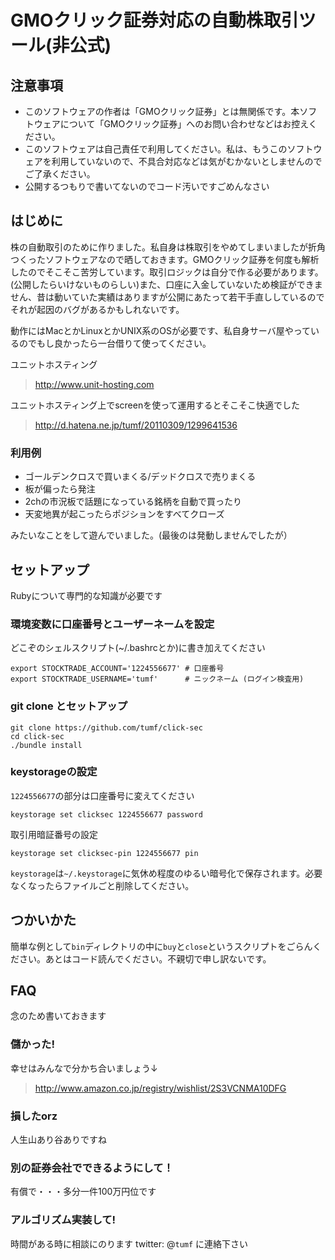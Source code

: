 GMOクリック証券対応の自動株取引ツール(非公式)
=======================================

注意事項
-------

* このソフトウェアの作者は「GMOクリック証券」とは無関係です。本ソフトウェアについて「GMOクリック証券」へのお問い合わせなどはお控えください。
* このソフトウェアは自己責任で利用してください。私は、もうこのソフトウェアを利用していないので、不具合対応などは気がむかないとしませんのでご了承ください。
* 公開するつもりで書いてないのでコード汚いですごめんなさい

はじめに
--------

株の自動取引のために作りました。私自身は株取引をやめてしまいましたが折角つくったソフトウェアなので晒しておきます。GMOクリック証券を何度も解析したのでそこそこ苦労しています。取引ロジックは自分で作る必要があります。(公開したらいけないものらしい)また、口座に入金していないため検証ができません、昔は動いていた実績はありますが公開にあたって若干手直ししているのでそれが起因のバグがあるかもしれないです。


動作にはMacとかLinuxとかUNIX系のOSが必要です、私自身サーバ屋やっているのでもし良かったら一台借りて使ってください。

ユニットホスティング
> http://www.unit-hosting.com

ユニットホスティング上でscreenを使って運用するとそこそこ快適でした
> http://d.hatena.ne.jp/tumf/20110309/1299641536

### 利用例

* ゴールデンクロスで買いまくる/デッドクロスで売りまくる
* 板が偏ったら発注
* 2chの市況板で話題になっている銘柄を自動で買ったり
* 天変地異が起こったらポジションをすべてクローズ

みたいなことをして遊んでいました。(最後のは発動しませんでしたが）

セットアップ
----------

Rubyについて専門的な知識が必要です

### 環境変数に口座番号とユーザーネームを設定

どこぞのシェルスクリプト(~/.bashrcとか)に書き加えてください

    export STOCKTRADE_ACCOUNT='1224556677' # 口座番号
    export STOCKTRADE_USERNAME='tumf'      # ニックネーム (ログイン検査用)

### git clone とセットアップ

    git clone https://github.com/tumf/click-sec
    cd click-sec
    ./bundle install
    
### keystorageの設定

`1224556677`の部分は口座番号に変えてください

    keystorage set clicksec 1224556677 password

取引用暗証番号の設定

    keystorage set clicksec-pin 1224556677 pin
    
`keystorage`は`~/.keystorage`に気休め程度のゆるい暗号化で保存されます。必要なくなったらファイルごと削除してください。
    

つかいかた
--------

簡単な例として`bin`ディレクトリの中に`buy`と`close`というスクリプトをごらんください。あとはコード読んでください。不親切で申し訳ないです。


FAQ
---

念のため書いておきます

### 儲かった!

幸せはみんなで分かち合いましょう↓
> http://www.amazon.co.jp/registry/wishlist/2S3VCNMA10DFG

### 損したorz

人生山あり谷ありですね

### 別の証券会社でできるようにして！

有償で・・・多分一件100万円位です

### アルゴリズム実装して!

時間がある時に相談にのります twitter: @`tumf` に連絡下さい



















    

    
    
    








